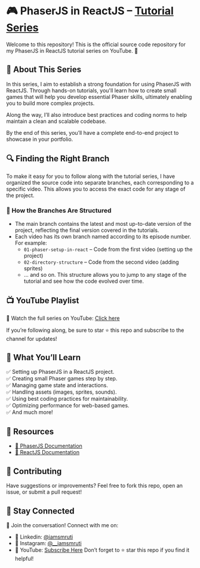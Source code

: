# 🎮 PhaserJS in ReactJS – [Tutorial Series](https://www.youtube.com/playlist?list=PLuvV2oAgdRixSW6g-F3G2rCEZXCy2ZGlo)

Welcome to this repository! This is the official source code repository for my PhaserJS in ReactJS tutorial series on YouTube. 🚀

## 📌 About This Series
In this series, I aim to establish a strong foundation for using PhaserJS with ReactJS. Through hands-on tutorials, you'll learn how to create small games that will help you develop essential Phaser skills, ultimately enabling you to build more complex projects.

Along the way, I’ll also introduce best practices and coding norms to help maintain a clean and scalable codebase.

By the end of this series, you’ll have a complete end-to-end project to showcase in your portfolio.

## 🔍 Finding the Right Branch
To make it easy for you to follow along with the tutorial series, I have organized the source code into separate branches, each corresponding to a specific video. This allows you to access the exact code for any stage of the project.

### 📌 How the Branches Are Structured
- The main branch contains the latest and most up-to-date version of the project, reflecting the final version covered in the tutorials.
- Each video has its own branch named according to its episode number. For example:
    - `01-phaser-setup-in-react` – Code from the first video (setting up the project)
    - `02-directory-structure` – Code from the second video (adding sprites)
    - … and so on.
This structure allows you to jump to any stage of the tutorial and see how the code evolved over time.

## 📺 YouTube Playlist
🔗 Watch the full series on YouTube: [Click here](https://www.youtube.com/playlist?list=PLuvV2oAgdRixSW6g-F3G2rCEZXCy2ZGlo)

If you’re following along, be sure to star ⭐ this repo and subscribe to the channel for updates!

## 📌 What You’ll Learn
✅ Setting up PhaserJS in a ReactJS project. <br/>
✅ Creating small Phaser games step by step.  <br/>
✅ Managing game state and interactions.  <br/>
✅ Handling assets (images, sprites, sounds).  <br/>
✅ Using best coding practices for maintainability.  <br/>
✅ Optimizing performance for web-based games.  <br/>
✅ And much more!

## 📖 Resources
- [🔗 PhaserJS Documentation](https://docs.phaser.io/phaser/getting-started/what-is-phaser)
- [🔗 ReactJS Documentation](https://react.dev/reference/react)

## 🤝 Contributing
Have suggestions or improvements? Feel free to fork this repo, open an issue, or submit a pull request!

## 📩 Stay Connected
💬 Join the conversation! Connect with me on:

- 🔗 Linkedin: [@iamsmruti](https://www.linkedin.com/in/iamsmruti/)
- 🔗 Instagram: [@__iamsmruti](https://www.instagram.com/__iamsmruti/)
- 🔗 YouTube: [Subscribe Here](https://www.youtube.com/@AgileCoderYT)
Don’t forget to ⭐ star this repo if you find it helpful!
